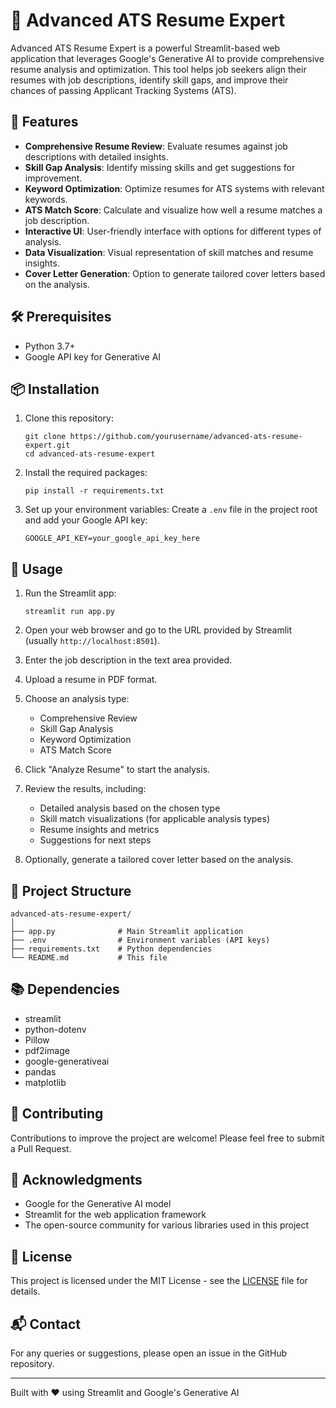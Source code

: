 # 🚀 Advanced ATS Resume Expert

Advanced ATS Resume Expert is a powerful Streamlit-based web application that leverages Google's Generative AI to provide comprehensive resume analysis and optimization. This tool helps job seekers align their resumes with job descriptions, identify skill gaps, and improve their chances of passing Applicant Tracking Systems (ATS).

## 🌟 Features

- **Comprehensive Resume Review**: Evaluate resumes against job descriptions with detailed insights.
- **Skill Gap Analysis**: Identify missing skills and get suggestions for improvement.
- **Keyword Optimization**: Optimize resumes for ATS systems with relevant keywords.
- **ATS Match Score**: Calculate and visualize how well a resume matches a job description.
- **Interactive UI**: User-friendly interface with options for different types of analysis.
- **Data Visualization**: Visual representation of skill matches and resume insights.
- **Cover Letter Generation**: Option to generate tailored cover letters based on the analysis.

## 🛠️ Prerequisites

- Python 3.7+
- Google API key for Generative AI

## 📦 Installation

1. Clone this repository:
   ```
   git clone https://github.com/yourusername/advanced-ats-resume-expert.git
   cd advanced-ats-resume-expert
   ```

2. Install the required packages:
   ```
   pip install -r requirements.txt
   ```

3. Set up your environment variables:
   Create a `.env` file in the project root and add your Google API key:
   ```
   GOOGLE_API_KEY=your_google_api_key_here
   ```

## 🚀 Usage

1. Run the Streamlit app:
   ```
   streamlit run app.py
   ```

2. Open your web browser and go to the URL provided by Streamlit (usually `http://localhost:8501`).

3. Enter the job description in the text area provided.

4. Upload a resume in PDF format.

5. Choose an analysis type:
   - Comprehensive Review
   - Skill Gap Analysis
   - Keyword Optimization
   - ATS Match Score

6. Click "Analyze Resume" to start the analysis.

7. Review the results, including:
   - Detailed analysis based on the chosen type
   - Skill match visualizations (for applicable analysis types)
   - Resume insights and metrics
   - Suggestions for next steps

8. Optionally, generate a tailored cover letter based on the analysis.

## 📁 Project Structure

```
advanced-ats-resume-expert/
│
├── app.py              # Main Streamlit application
├── .env                # Environment variables (API keys)
├── requirements.txt    # Python dependencies
└── README.md           # This file
```

## 📚 Dependencies

- streamlit
- python-dotenv
- Pillow
- pdf2image
- google-generativeai
- pandas
- matplotlib

## 🤝 Contributing

Contributions to improve the project are welcome! Please feel free to submit a Pull Request.

## 🙏 Acknowledgments

- Google for the Generative AI model
- Streamlit for the web application framework
- The open-source community for various libraries used in this project

## 📄 License

This project is licensed under the MIT License - see the [LICENSE](LICENSE) file for details.

## 📬 Contact

For any queries or suggestions, please open an issue in the GitHub repository.

---

Built with ❤️ using Streamlit and Google's Generative AI
